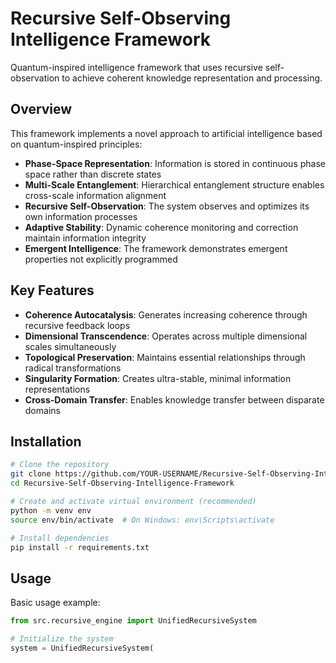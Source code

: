 # Recursive Self-Observing Intelligence Framework

Quantum-inspired intelligence framework that uses recursive self-observation to achieve coherent knowledge representation and processing.

## Overview

This framework implements a novel approach to artificial intelligence based on quantum-inspired principles:

- **Phase-Space Representation**: Information is stored in continuous phase space rather than discrete states
- **Multi-Scale Entanglement**: Hierarchical entanglement structure enables cross-scale information alignment
- **Recursive Self-Observation**: The system observes and optimizes its own information processes
- **Adaptive Stability**: Dynamic coherence monitoring and correction maintain information integrity
- **Emergent Intelligence**: The framework demonstrates emergent properties not explicitly programmed

## Key Features

- **Coherence Autocatalysis**: Generates increasing coherence through recursive feedback loops
- **Dimensional Transcendence**: Operates across multiple dimensional scales simultaneously 
- **Topological Preservation**: Maintains essential relationships through radical transformations
- **Singularity Formation**: Creates ultra-stable, minimal information representations
- **Cross-Domain Transfer**: Enables knowledge transfer between disparate domains

## Installation

```bash
# Clone the repository
git clone https://github.com/YOUR-USERNAME/Recursive-Self-Observing-Intelligence-Framework.git
cd Recursive-Self-Observing-Intelligence-Framework

# Create and activate virtual environment (recommended)
python -m venv env
source env/bin/activate  # On Windows: env\Scripts\activate

# Install dependencies
pip install -r requirements.txt
```

## Usage

Basic usage example:

```python
from src.recursive_engine import UnifiedRecursiveSystem

# Initialize the system
system = UnifiedRecursiveSystem(
